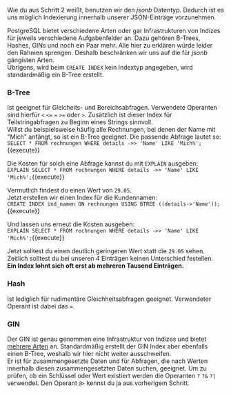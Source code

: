 
Wie du aus Schritt 2 weißt, benutzen wir den _jsonb_ Datentyp. Dadurch ist es uns möglich Indexierung innerhalb unserer JSON-Einträge vorzunehmen.

PostgreSQL bietet verschiedene Arten oder gar Infrastrukturen von Indizes für jeweils verschiedene Aufgabenfelder an.
Dazu gehören B-Trees, Hashes, GINs und noch ein Paar mehr. Alle hier zu erklären würde leider den Rahmen sprengen. Deshalb beschränken wir uns auf die für _jsonb_ gängisten Arten.  
Übrigens, wird beim `CREATE INDEX` kein Indextyp angegeben, wird standardmäßig ein B-Tree erstellt.

### B-Tree
Ist geeignet für Gleicheits- und Bereichsabfragen. Verwendete Operanten sind hierfür `<` `<=` `=` `>=` oder `>`. Zusätzlich ist dieser Index für Teilstringabfragen zu Beginn eines Strings sinnvoll.  
Willst du beispielsweise häufig alle Rechnungen, bei denen der Name mit "Mich" anfängt, so ist ein B-Tree geeignet. Die passende Abfrage lautet so:
`SELECT * FROM rechnungen WHERE details ->> 'Name' LIKE 'Mich%';`{{execute}}

Die Kosten für solch eine Abfrage kannst du mit `EXPLAIN` ausgeben:  
`EXPLAIN SELECT * FROM rechnungen WHERE details ->> 'Name' LIKE 'Mich%';`{{execute}}

Vermutlich findest du einen Wert von `29.05`.   
Jetzt erstellen wir einen Index für die Kundennamen:  
`CREATE INDEX ind_namen ON rechnungen USING BTREE ((details->'Name'));`{{execute}}

Und lassen uns erneut die Kosten ausgeben:  
`EXPLAIN SELECT * FROM rechnungen WHERE details ->> 'Name' LIKE 'Mich%';`{{execute}}

Jetzt solltest du einen deutlich geringeren Wert statt die `29.05` sehen.  
Zeitlich solltest du bei unseren 4 Einträgen keinen Unterschied festellen.  
**Ein Index lohnt sich oft erst ab mehreren Tausend Einträgen.**

### Hash 
Ist lediglich für rudimentäre Gleichheitsabfragen geeignet. Verwendeter Operant ist dabei das `=`. 


### GIN
Der GIN ist genau genommen eine Infrastruktur von Indizes und bietet [mehrere Arten](https://www.postgresql.org/docs/11/gin-examples.html) an. Standardmäßig erstellt der GIN Index aber ebenfalls einen B-Tree, weshalb wir hier nicht weiter ausschweifen.  
Er ist für zusammengesetzte Daten und für Abfragen, die nach Werten innerhalb diesen zusammengesetzten Daten suchen, geeignet. Um zu prüfen, ob ein Schlüssel oder Wert existiert werden die Operanten `?` `?&` `?|` verwendet. Den Operant `@>` kennst du ja aus vorherigem Schritt. 



